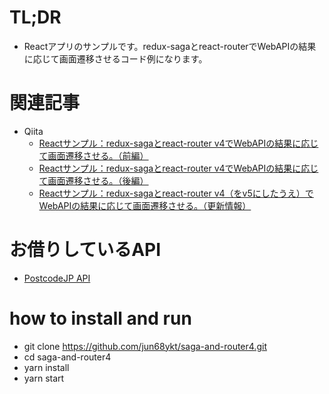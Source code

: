 #  TL;DR

- Reactアプリのサンプルです。redux-sagaとreact-routerでWebAPIの結果に応じて画面遷移させるコード例になります。

# 関連記事

- Qiita
  - [Reactサンプル：redux-sagaとreact-router v4でWebAPIの結果に応じて画面遷移させる。（前編）](https://qiita.com/jun68ykt/items/f2dc1f7c076c76188834)
  - [Reactサンプル：redux-sagaとreact-router v4でWebAPIの結果に応じて画面遷移させる。（後編）](https://qiita.com/jun68ykt/items/541cc8247900e126ac5b)
  - [Reactサンプル：redux-sagaとreact-router v4（をv5にしたうえ）でWebAPIの結果に応じて画面遷移させる。（更新情報）](https://qiita.com/jun68ykt/items/86a0bc2ffcfcd8e9f70c)

# お借りしているAPI

- [PostcodeJP API](https://postcode-jp.com/)

# how to install and run

- git clone https://github.com/jun68ykt/saga-and-router4.git
- cd saga-and-router4
- yarn install
- yarn start
